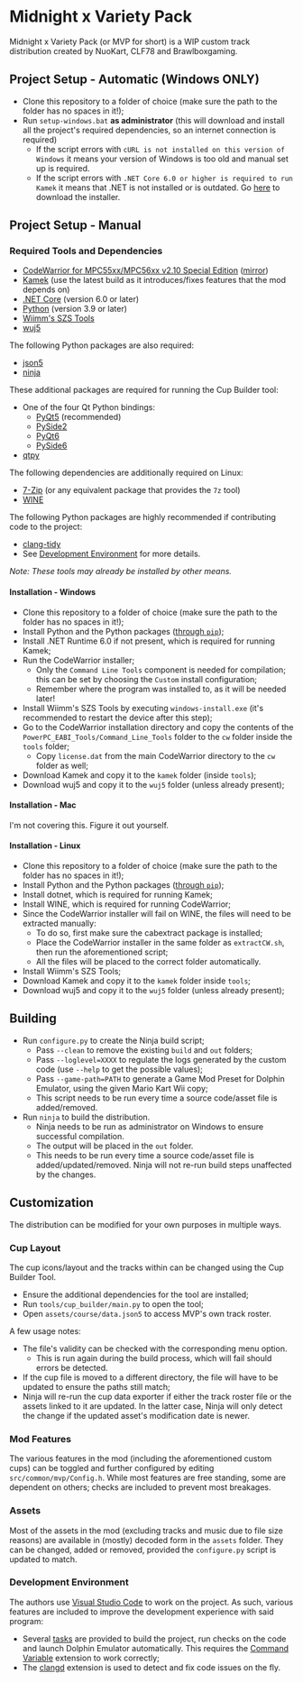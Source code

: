# Midnight x Variety Pack
Midnight x Variety Pack (or MVP for short) is a WIP custom track distribution created by NuoKart, CLF78 and Brawlboxgaming.

## Project Setup - Automatic (Windows ONLY)
- Clone this repository to a folder of choice (make sure the path to the folder has no spaces in it!);
- Run `setup-windows.bat` **as administrator** (this will download and install all the project's required dependencies, so an internet connection is required)
    - If the script errors with `cURL is not installed on this version of Windows` it means your version of Windows is too old and manual set up is required.
    - If the script errors with `.NET Core 6.0 or higher is required to run Kamek` it means that .NET is not installed or is outdated. Go [here](https://dotnet.microsoft.com/en-us/download/dotnet/6.0) to download the installer.

## Project Setup - Manual
### Required Tools and Dependencies
- [CodeWarrior for MPC55xx/MPC56xx v2.10 Special Edition](https://nxp.com/lgfiles/devsuites/PowerPC/CW55xx_v2_10_SE.exe) ([mirror](https://cache.nxp.com/lgfiles/devsuites/PowerPC/CW55xx_v2_10_SE.exe))
- [Kamek](https://github.com/Treeki/Kamek/releases) (use the latest build as it introduces/fixes features that the mod depends on)
- [.NET Core](https://dotnet.microsoft.com/en-us/download/dotnet) (version 6.0 or later)
- [Python](https://www.python.org/downloads/) (version 3.9 or later)
- [Wiimm's SZS Tools](https://szs.wiimm.de/download.html)
- [wuj5](https://github.com/stblr/wuj5)

The following Python packages are also required:
- [json5](https://pypi.org/project/json5/)
- [ninja](https://pypi.org/project/ninja/)

These additional packages are required for running the Cup Builder tool:
- One of the four Qt Python bindings:
    - [PyQt5](https://pypi.org/project/PyQt5/) (recommended)
    - [PySide2](https://pypi.org/project/PySide2/)
    - [PyQt6](https://pypi.org/project/PyQt6/)
    - [PySide6](https://pypi.org/project/PySide6/)
- [qtpy](https://pypi.org/project/QtPy/)

The following dependencies are additionally required on Linux:
- [7-Zip](https://www.7-zip.org/) (or any equivalent package that provides the `7z` tool)
- [WINE](https://wiki.winehq.org/Download)

The following Python packages are highly recommended if contributing code to the project:
- [clang-tidy](https://pypi.org/project/clang-tidy/)
- See [Development Environment](#development-environment) for more details.

*Note: These tools may already be installed by other means.*

#### Installation - Windows
- Clone this repository to a folder of choice (make sure the path to the folder has no spaces in it!);
- Install Python and the Python packages ([through `pip`](https://pip.pypa.io/en/stable/getting-started/));
- Install .NET Runtime 6.0 if not present, which is required for running Kamek;
- Run the CodeWarrior installer;
    - Only the `Command Line Tools` component is needed for compilation; this can be set by choosing the `Custom` install configuration;
    - Remember where the program was installed to, as it will be needed later!
- Install Wiimm's SZS Tools by executing `windows-install.exe` (it's recommended to restart the device after this step);
- Go to the CodeWarrior installation directory and copy the contents of the `PowerPC_EABI_Tools/Command_Line_Tools` folder to the `cw` folder inside the `tools` folder;
    - Copy `license.dat` from the main CodeWarrior directory to the `cw` folder as well;
- Download Kamek and copy it to the `kamek` folder (inside `tools`);
- Download wuj5 and copy it to the `wuj5` folder (unless already present);

#### Installation - Mac
I'm not covering this. Figure it out yourself.

#### Installation - Linux
- Clone this repository to a folder of choice (make sure the path to the folder has no spaces in it!);
- Install Python and the Python packages ([through `pip`](https://pip.pypa.io/en/stable/getting-started/));
- Install dotnet, which is required for running Kamek;
- Install WINE, which is required for running CodeWarrior;
- Since the CodeWarrior installer will fail on WINE, the files will need to be extracted manually:
    - To do so, first make sure the cabextract package is installed;
    - Place the CodeWarrior installer in the same folder as `extractCW.sh`, then run the aforementioned script;
    - All the files will be placed to the correct folder automatically.
- Install Wiimm's SZS Tools;
- Download Kamek and copy it to the `kamek` folder inside `tools`;
- Download wuj5 and copy it to the `wuj5` folder (unless already present);

## Building
- Run `configure.py` to create the Ninja build script;
    - Pass `--clean` to remove the existing `build` and `out` folders;
    - Pass `--loglevel=XXXX` to regulate the logs generated by the custom code (use `--help` to get the possible values);
    - Pass `--game-path=PATH` to generate a Game Mod Preset for Dolphin Emulator, using the given Mario Kart Wii copy;
    - This script needs to be run every time a source code/asset file is added/removed.
- Run `ninja` to build the distribution.
    - Ninja needs to be run as administrator on Windows to ensure successful compilation.
    - The output will be placed in the `out` folder.
    - This needs to be run every time a source code/asset file is added/updated/removed. Ninja will not re-run build steps unaffected by the changes.

## Customization
The distribution can be modified for your own purposes in multiple ways.

### Cup Layout
The cup icons/layout and the tracks within can be changed using the Cup Builder Tool.
- Ensure the additional dependencies for the tool are installed;
- Run `tools/cup_builder/main.py` to open the tool;
- Open `assets/course/data.json5` to access MVP's own track roster.

A few usage notes:
- The file's validity can be checked with the corresponding menu option.
    - This is run again during the build process, which will fail should errors be detected.
- If the cup file is moved to a different directory, the file will have to be updated to ensure the paths still match;
- Ninja will re-run the cup data exporter if either the track roster file or the assets linked to it are updated. In the latter case, Ninja will only detect the change if the updated asset's modification date is newer.

### Mod Features
The various features in the mod (including the aforementioned custom cups) can be toggled and further configured by editing `src/common/mvp/Config.h`. While most features are free standing, some are dependent on others; checks are included to prevent most breakages.

### Assets
Most of the assets in the mod (excluding tracks and music due to file size reasons) are available in (mostly) decoded form in the `assets` folder. They can be changed, added or removed, provided the `configure.py` script is updated to match.

### Development Environment
The authors use [Visual Studio Code](https://code.visualstudio.com/) to work on the project. As such, various features are included to improve the development experience with said program:
- Several [tasks](https://code.visualstudio.com/Docs/editor/tasks) are provided to build the project, run checks on the code and launch Dolphin Emulator automatically. This requires the [Command Variable](https://marketplace.visualstudio.com/items?itemName=rioj7.command-variable) extension to work correctly;
- The [clangd](https://marketplace.visualstudio.com/items?itemName=llvm-vs-code-extensions.vscode-clangd) extension is used to detect and fix code issues on the fly.
